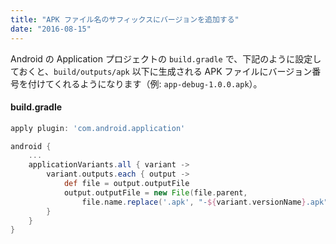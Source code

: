 ```yaml
---
title: "APK ファイル名のサフィックスにバージョンを追加する"
date: "2016-08-15"
---
```


Android の Application プロジェクトの `build.gradle` で、下記のように設定しておくと、`build/outputs/apk` 以下に生成される APK ファイルにバージョン番号を付けてくれるようになります（例: `app-debug-1.0.0.apk`）。

#### build.gradle

```groovy
apply plugin: 'com.android.application'

android {
    ...
    applicationVariants.all { variant ->
        variant.outputs.each { output ->
            def file = output.outputFile
            output.outputFile = new File(file.parent,
                file.name.replace('.apk', "-${variant.versionName}.apk"))
        }
    }
}
```


